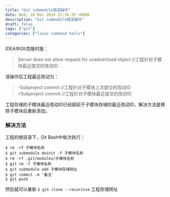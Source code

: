 ```yaml
---
title: "Git submodule错误操作"
date: Wed, 18 Dec 2019 21:16:35 +0800
description: "Git submodule错误操作"
draft: false
tags: ["git"]
categories: ["linux command tools"]
---
```


IDEA中GIt克隆时报：
> Server does not allow request for unadvertised object //工程针对子模块最近提交的改动ID

误操作后工程最近改动为：
> -Subproject commit //工程针对子模块上次提交的改动ID<br>
+Subproject commit //工程针对子模块最近提交的改动ID

工程存储的子模块最近改动ID已经超前于子模块存储的最近改动ID，解决方法是移除子模块后重新添加。

### 解决方法

工程的根目录下，Git Bash中依次执行：
``` shell
$ rm -rf 子模块名称
$ git submodule deinit -f 子模块名称
$ rm -rf .git/modules/子模块名称
$ git rm -f 子模块名称
$ git submodule add 子模块存储网址
$ git commit -m '备注'
$ git push
```
然后就可以重新
` $ git clone --recursive ` 工程存储网址

<!-- 原文链接：https://blog.csdn.net/haoranhaoshi/article/details/97181494 -->

